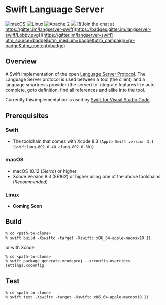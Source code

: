 # Swift Language Server

![macOS](https://img.shields.io/badge/os-macOS-green.svg?style=flat)
![Linux](https://img.shields.io/badge/os-linux-green.svg?style=flat)
![Apache 2](https://img.shields.io/badge/license-Apache2-blue.svg?style=flat)
![](https://img.shields.io/badge/Swift-3.1-orange.svg?style=flat)
[![Join the chat at https://gitter.im/langserver-swift](https://badges.gitter.im/langserver-swift/Lobby.svg)](https://gitter.im/langserver-swift?utm_source=badge&utm_medium=badge&utm_campaign=pr-badge&utm_content=badge)

## Overview

A Swift implementation of the open [Language Server Protocol](https://github.com/Microsoft/language-server-protocol). The Language Server protocol is used between a tool (the client) and a language smartness provider (the server) to integrate features like auto complete, goto definition, find all references and alike into the tool.

Currently this implementation is used by [Swift for Visual Studio Code](https://github.com/RLovelett/vscode-swift).

## Prerequisites

### Swift

* The toolchain that comes with Xcode 8.3 (`Apple Swift version 3.1 (swiftlang-802.0.48 clang-802.0.38)`)

### macOS

* macOS 10.12 (*Sierra*) or higher
* Xcode Version 8.3 (8E162) or higher using one of the above toolchains (*Recommended*)

### Linux

* **Coming Soon**

## Build

```
% cd <path-to-clone>
% swift build -Xswiftc -target -Xswiftc x86_64-apple-macosx10.11
```

or with Xcode

```
% cd <path-to-clone>
% swift package generate-xcodeproj --xcconfig-overrides settings.xcconfig
```

## Test

```
% cd <path-to-clone>
% swift test -Xswiftc -target -Xswiftc x86_64-apple-macosx10.11
```
